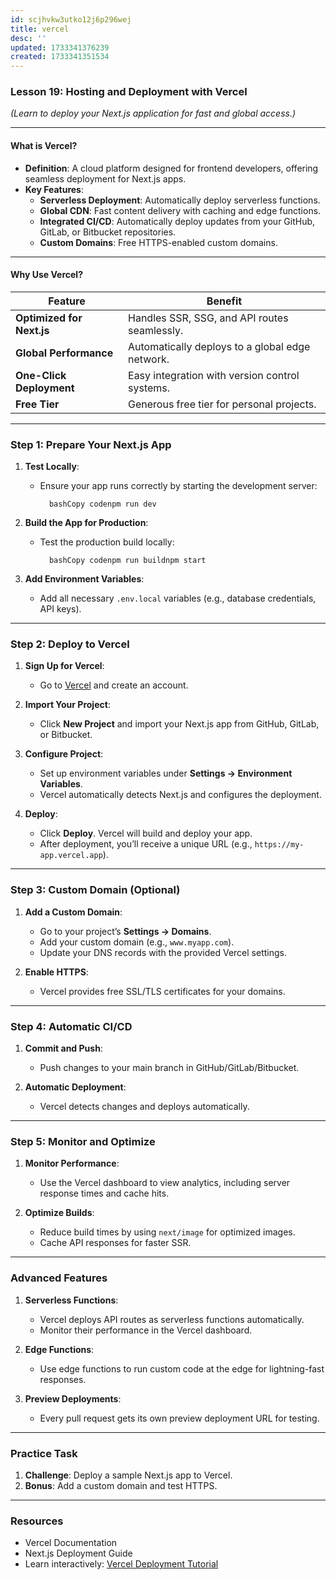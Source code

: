 ```yaml
---
id: scjhvkw3utko12j6p296wej
title: vercel
desc: ''
updated: 1733341376239
created: 1733341351534
---
```


### Lesson 19: **Hosting and Deployment with Vercel**

*(Learn to deploy your Next.js application for fast and global access.)*

* * *

#### What is Vercel?

- **Definition**: A cloud platform designed for frontend developers, offering seamless deployment for Next.js apps.
- **Key Features**:
    - **Serverless Deployment**: Automatically deploy serverless functions.
    - **Global CDN**: Fast content delivery with caching and edge functions.
    - **Integrated CI/CD**: Automatically deploy updates from your GitHub, GitLab, or Bitbucket repositories.
    - **Custom Domains**: Free HTTPS-enabled custom domains.

* * *

#### Why Use Vercel?

| Feature | Benefit |
| --- | --- |
| **Optimized for Next.js** | Handles SSR, SSG, and API routes seamlessly. |
| **Global Performance** | Automatically deploys to a global edge network. |
| **One-Click Deployment** | Easy integration with version control systems. |
| **Free Tier** | Generous free tier for personal projects. |

* * *

### Step 1: Prepare Your Next.js App

1. **Test Locally**:

    - Ensure your app runs correctly by starting the development server:

            bashCopy codenpm run dev
2. **Build the App for Production**:

    - Test the production build locally:

            bashCopy codenpm run buildnpm start
3. **Add Environment Variables**:

    - Add all necessary `.env.local` variables (e.g., database credentials, API keys).

* * *

### Step 2: Deploy to Vercel

1. **Sign Up for Vercel**:

    - Go to [Vercel](https://vercel.com/) and create an account.
2. **Import Your Project**:

    - Click **New Project** and import your Next.js app from GitHub, GitLab, or Bitbucket.
3. **Configure Project**:

    - Set up environment variables under **Settings → Environment Variables**.
    - Vercel automatically detects Next.js and configures the deployment.
4. **Deploy**:

    - Click **Deploy**. Vercel will build and deploy your app.
    - After deployment, you’ll receive a unique URL (e.g., `https://my-app.vercel.app`).

* * *

### Step 3: Custom Domain (Optional)

1. **Add a Custom Domain**:

    - Go to your project’s **Settings → Domains**.
    - Add your custom domain (e.g., `www.myapp.com`).
    - Update your DNS records with the provided Vercel settings.
2. **Enable HTTPS**:

    - Vercel provides free SSL/TLS certificates for your domains.

* * *

### Step 4: Automatic CI/CD

1. **Commit and Push**:

    - Push changes to your main branch in GitHub/GitLab/Bitbucket.
2. **Automatic Deployment**:

    - Vercel detects changes and deploys automatically.

* * *

### Step 5: Monitor and Optimize

1. **Monitor Performance**:

    - Use the Vercel dashboard to view analytics, including server response times and cache hits.
2. **Optimize Builds**:

    - Reduce build times by using `next/image` for optimized images.
    - Cache API responses for faster SSR.

* * *

### Advanced Features

1. **Serverless Functions**:

    - Vercel deploys API routes as serverless functions automatically.
    - Monitor their performance in the Vercel dashboard.
2. **Edge Functions**:

    - Use edge functions to run custom code at the edge for lightning-fast responses.
3. **Preview Deployments**:

    - Every pull request gets its own preview deployment URL for testing.

* * *

### Practice Task

1. **Challenge**: Deploy a sample Next.js app to Vercel.
2. **Bonus**: Add a custom domain and test HTTPS.

* * *

### Resources

- Vercel Documentation
- Next.js Deployment Guide
- Learn interactively: [Vercel Deployment Tutorial](https://www.youtube.com/watch?v=TNY2GFq7Nok)